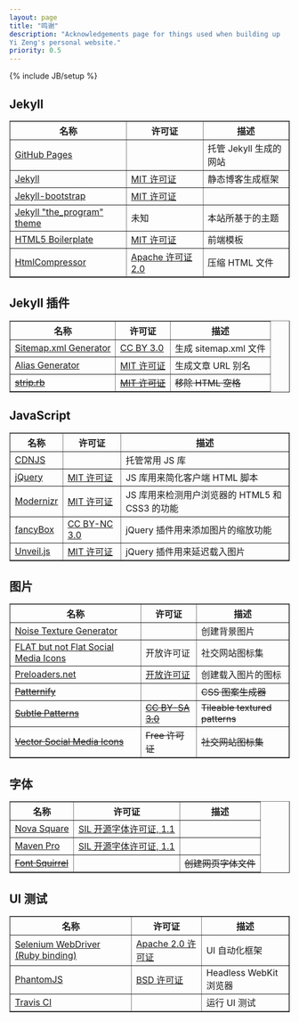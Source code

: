 ```yaml
---
layout: page
title: "鸣谢"
description: "Acknowledgements page for things used when building up 
Yi Zeng's personal website."
priority: 0.5
---
```

{% include JB/setup %}

## <a id="jekyll"></a>Jekyll
<table border="1" class="acknowledgements">
    <tr>
        <th>名称</th>
        <th>许可证</th>
        <th>描述</th>
    </tr>
    <tr>
        <td><a href="http://pages.github.com/">GitHub Pages</a></td>
        <td></td>
        <td>托管 Jekyll 生成的网站</td>
    </tr>
    <tr>
        <td><a href="http://jekyllrb.com/">Jekyll</a></td>
        <td><a href="https://github.com/mojombo/jekyll/blob/master/LICENSE">MIT 许可证</a></td>
        <td>静态博客生成框架</td>
    </tr>
    <tr>
        <td><a href="http://jekyllbootstrap.com/">Jekyll-bootstrap</a></td>
        <td><a href="http://opensource.org/licenses/MIT">MIT 许可证</a></td>
        <td></td>
    </tr>
    <tr>
        <td><a href="https://github.com/jekyllbootstrap/theme-the-program">Jekyll "the_program" theme</a></td>
        <td>未知</td>
        <td>本站所基于的主题</td>
    </tr>
    <tr>
        <td><a href="http://html5boilerplate.com/">HTML5 Boilerplate</a></td>
        <td><a href="https://github.com/h5bp/html5-boilerplate/blob/master/LICENSE.md">MIT 许可证</a></td>
        <td>前端模板</td>
    </tr>
    <tr>
        <td><a href="https://code.google.com/p/htmlcompressor/">HtmlCompressor</a></td>
        <td><a href="http://www.apache.org/licenses/LICENSE-2.0">Apache 许可证 2.0</a></td>
        <td>压缩 HTML 文件</td>
    </tr>
</table>

## <a id="jekyll-plugins"></a>Jekyll 插件
<table border="1" class="acknowledgements">
    <tr>
        <th>名称</th>
        <th>许可证</th>
        <th>描述</th>
    </tr>
    <tr>
        <td><a href="https://github.com/kinnetica/jekyll-plugins">Sitemap.xml Generator</a></td>
        <td><a href="http://creativecommons.org/licenses/by/3.0/">CC BY 3.0</a></td>
        <td>生成 sitemap.xml 文件</td>
    </tr>
    <tr>
        <td><a href="https://github.com/tsmango/jekyll_alias_generator">Alias Generator</a></td>
        <td><a href="http://opensource.org/licenses/MIT">MIT 许可证</a></td>
        <td>生成文章 URL 别名</td>
    </tr>
    <tr>
        <td><del><a href="https://github.com/aucor/jekyll-plugins">strip.rb</a></del></td>
        <td><del><a href="https://github.com/aucor/jekyll-plugins/blob/master/LICENCE">MIT 许可证</a></del></td>
        <td><del>移除 HTML 空格</del></td>
    </tr>
</table>

## <a id="javascript"></a>JavaScript
<table border="1" class="acknowledgements">
    <tr>
        <th>名称</th>
        <th>许可证</th>
        <th>描述</th>
    </tr>
    <tr>
        <td><a href="http://cdnjs.com/">CDNJS</a></td>
        <td></td>
        <td>托管常用 JS 库</td>
    </tr>
    <tr>
        <td><a href="http://jquery.com">jQuery</a></td>
        <td><a href="http://jquery.org/license/">MIT 许可证</a></td>
        <td>JS 库用来简化客户端 HTML 脚本</td>
    </tr>
    <tr>
        <td><a href="http://modernizr.com/">Modernizr</a></td>
        <td><a href="http://modernizr.com/license/">MIT 许可证</a></td>
        <td>JS 库用来检测用户浏览器的 HTML5 和 CSS3 的功能</td>
    </tr>
    <tr>
        <td><a href="http://fancyapps.com/fancybox/">fancyBox</a></td>
        <td><a href="http://creativecommons.org/licenses/by-nc/3.0/">CC BY-NC 3.0</a></td>
        <td>jQuery 插件用来添加图片的缩放功能</td>
    </tr>
    <tr>
        <td><a href="http://luis-almeida.github.io/unveil/">Unveil.js</a></td>
        <td><a href="http://opensource.org/licenses/MIT">MIT 许可证</a></td>
        <td>jQuery 插件用来延迟载入图片</td>
    </tr>
</table>

## <a id="images"></a>图片
<table border="1" class="acknowledgements">
    <tr>
        <th>名称</th>
        <th>许可证</th>
        <th>描述</th>
    </tr>
    <tr>
        <td><a href="http://www.noisetexturegenerator.com/">Noise Texture Generator</a></td>
        <td></td>
        <td>创建背景图片</td>
    </tr>
    <tr>
        <td><a href="http://www.PEPSized.com">FLAT but not Flat Social Media Icons</a></td>
        <td>开放许可证</td>
        <td>社交网站图标集</td>
    </tr>
    <tr>
        <td><a href="http://preloaders.net/">Preloaders.net</a></td>
        <td><a href="http://preloaders.net/en/terms_of_use">开放许可证</a></td>
        <td>创建载入图片的图标</td>
    </tr>
    <tr>
        <td><del><a href="http://www.patternify.com/">Patternify</a></del></td>
        <td></td>
        <td><del>CSS 图案生成器</del></td>
    </tr>
    <tr>
        <td><del><a href="http://www.subtlepatterns.com">Subtle Patterns</a></del></td>
        <td><del><a href="http://creativecommons.org/licenses/by-sa/3.0/deed.en_US">CC BY-SA 3.0</a></del></td>
        <td><del>Tileable textured patterns</del></td>
    </tr>
    <tr>
        <td><del><a href="http://icondock.com/free/vector-social-media-icons">Vector Social Media Icons</a></del></td>
        <td><del>Free 许可证</del></td>
        <td><del>社交网站图标集</del></td>
    </tr>
</table>

## <a id="fonts"></a>字体
<table border="1" class="acknowledgements">
    <tr>
        <th>名称</th>
        <th>许可证</th>
        <th>描述</th>
    </tr>
    <tr>
        <td><a href="http://www.google.com/fonts/specimen/Nova+Square">Nova Square</a></td>
        <td><a href="http://scripts.sil.org/OFL">SIL 开源字体许可证, 1.1</a></td>
        <td></td>
    </tr>
    <tr>
        <td><a href="http://www.google.com/fonts/specimen/Maven+Pro">Maven Pro</a></td>
        <td><a href="http://scripts.sil.org/OFL">SIL 开源字体许可证, 1.1</a></td>
        <td></td>
    </tr>
    <tr>
        <td><del><a href="http://www.fontsquirrel.com/">Font Squirrel</a></del></td>
        <td></td>
        <td><del>创建网页字体文件</del></td>
    </tr>
</table>

## <a id="ui-testing"></a>UI 测试
<table border="1" class="acknowledgements">
    <tr>
        <th>名称</th>
        <th>许可证</th>
        <th>描述</th>
    </tr>
    <tr>
        <td><a href="http://rubygems.org/gems/selenium-webdriver">Selenium WebDriver (Ruby binding)</a></td>
        <td><a href="http://www.apache.org/licenses/LICENSE-2.0">Apache 2.0 许可证</a></td>
        <td>UI 自动化框架</td>
    </tr>
    <tr>
        <td><a href="http://phantomjs.org/">PhantomJS</a></td>
        <td><a href="http://opensource.org/licenses/BSD-3-Clause">BSD 许可证</a></td>
        <td>Headless WebKit 浏览器</td>
    </tr>
    <tr>
        <td><a href="https://travis-ci.org/">Travis CI</a></td>
        <td></td>
        <td>运行 UI 测试</td>
    </tr>
</table>
<br />
